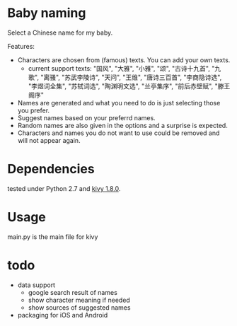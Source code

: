 # Baby naming

Select a Chinese name for my baby. 

Features:

- Characters are chosen from (famous) texts. You can add your own texts.
	- current support texts: "国风", "大雅", "小雅", "颂", "古诗十九首", "九歌", "离骚", "苏武李陵诗", "天问", "王维", "唐诗三百首", "李商隐诗选", "李煜词全集", "苏轼词选", "陶渊明文选", "兰亭集序", "前后赤壁赋", "滕王阁序"
- Names are generated and what you need to do is just selecting those you prefer.
- Suggest names based on your preferrd names.
- Random names are also given in the options and a surprise is expected.
- Characters and names you do not want to use could be removed and will not appear again.


# Dependencies

tested under Python 2.7 and [kivy 1.8.0](http://kivy.org/).

# Usage

main.py is the main file for kivy

# todo

- data support
	- google search result of names
	- show character meaning if needed
	- show sources of suggested names
- packaging for iOS and Android